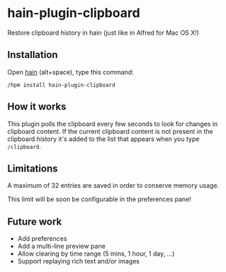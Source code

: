 # hain-plugin-clipboard
Restore clipboard history in hain (just like in Alfred for Mac OS X!)

## Installation

Open [hain](https://github.com/appetizermonster/hain) (alt+space), type this command: 
```
/hpm install hain-plugin-clipboard
```

## How it works

This plugin polls the clipboard every few seconds to look for changes in clipboard content.
If the current clipboard content is not present in the clipboard history it's added to the list that appears when you type `/clipboard`.

## Limitations

A maximum of 32 entries are saved in order to conserve memory usage.

This limit will be soon be configurable in the preferences pane!

## Future work

- Add preferences
- Add a multi-line preview pane
- Allow clearing by time range (5 mins, 1 hour, 1 day, ...)
- Support replaying rich text and/or images
